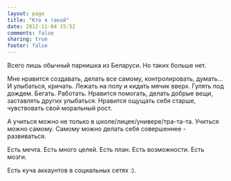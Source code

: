 ```yaml
---
layout: page
title: "Кто я такой"
date: 2012-11-04 15:52
comments: false
sharing: true
footer: false
---
```


Всего лишь обычный парнишка из Беларуси. Но таких больше нет.

Мне нравится создавать, делать все самому, контролировать, думать... И улыбаться, кричать. Лежать на полу и кидать мячик вверх. Гулять под дождем. Бегать. Работать. Нравится помогать, делать добрые вещи, заставлять других улыбаться. Нравится ощущать себя старше, чувствовать свой моральный рост.

А учиться можно не только в школе/лицее/универе/тра-та-та. Учиться можно самому. Самому можно делать себя совершеннее - развиваться.

Есть мечта. Есть много целей. Есть план. Есть возможности. Есть мозги.

Есть куча аккаунтов в социальных сетях :).

<div class="socialaccounts">
	<a href="https://www.facebook.com/evgeny.zhlobo" rel="fb" title="Евгений Жлобо в фэйсбуке"></a>
	<a href="http://twitter.com/EvgenyZhlobo" rel="twitter" title="Евгений Жлобо в твиттере"></a>
	<a href="http://vk.com/evgeny.zhlobo" rel="vk" title="Евгений Жлобо во вконтактике"></a>
	<a href="http://instagram.com/longlime" rel="instagram" title="Евгений Жлобо в инстаграме"></a>
	<a href="https://foursquare.com/evgenyzhlobo" rel="4sq" title="Евгений Жлобо в форсквере"></a>
	<a href="https://plus.google.com/103238300991199468390?rel=author" rel="gplus" title="Евгений Жлобо в гугл+"></a>
	<a href="http://www.linkedin.com/in/longlime" rel="linkedin" title="Евгений Жлобо на линкедин"></a>
	<a href="https://github.com/EvgenyZhlobo" rel="github" title="Евгений Жлобо на гитхабе"></a>
</div>
